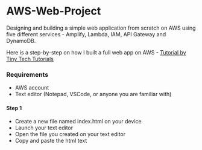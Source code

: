 # AWS-Web-Project
Designing and building a simple web application from scratch on AWS using five different services - Amplify, Lambda, IAM, API Gateway and DynamoDB.

Here is a step-by-step on how I built a full web app on AWS - [Tutorial by Tiny Tech Tutorials](https://youtu.be/7m_q1ldzw0U?si=-u2LWjtARnRJilov)

### Requirements
- AWS account
- Text editor (Notepad, VSCode, or anyone you are familiar with)

#### Step 1
- Create a new file named index.html on your device
- Launch your text editor
- Open the file you created on your text editor
- Copy and paste the html text
